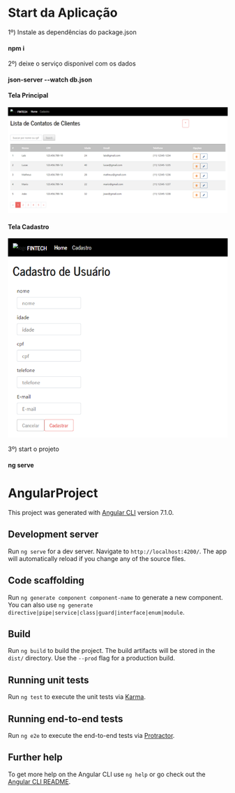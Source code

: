 # Start da Aplicação

1º) Instale as dependências do package.json

#### npm i


2º) deixe o serviço disponivel com os dados
#### json-server --watch db.json



#### Tela Principal

![image](https://github.com/laisvidoto1994/angular2/blob/master/imagens%20das%20telas/projeto/lista%20de%20contatos.PNG)

#### Tela Cadastro

![image](https://github.com/laisvidoto1994/angular2/blob/master/imagens%20das%20telas/projeto/tela%20de%20cadastro.PNG)


3º) start o projeto
#### ng serve

# AngularProject

This project was generated with [Angular CLI](https://github.com/angular/angular-cli) version 7.1.0.

## Development server

Run `ng serve` for a dev server. Navigate to `http://localhost:4200/`. The app will automatically reload if you change any of the source files.

## Code scaffolding

Run `ng generate component component-name` to generate a new component. You can also use `ng generate directive|pipe|service|class|guard|interface|enum|module`.

## Build

Run `ng build` to build the project. The build artifacts will be stored in the `dist/` directory. Use the `--prod` flag for a production build.

## Running unit tests

Run `ng test` to execute the unit tests via [Karma](https://karma-runner.github.io).

## Running end-to-end tests

Run `ng e2e` to execute the end-to-end tests via [Protractor](http://www.protractortest.org/).

## Further help

To get more help on the Angular CLI use `ng help` or go check out the [Angular CLI README](https://github.com/angular/angular-cli/blob/master/README.md).
